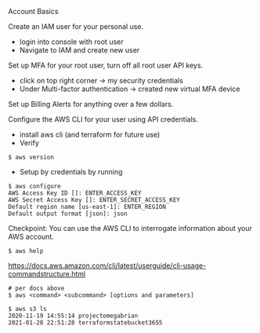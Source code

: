 Account Basics

Create an IAM user for your personal use.
- login into console with root user 
- Navigate to IAM and create new user 

Set up MFA for your root user, turn off all root user API keys.
- click on top right corner -> my security credentials 
- Under Multi-factor authentication -> created new virtual MFA device 

Set up Billing Alerts for anything over a few dollars.

Configure the AWS CLI for your user using API credentials.
- install aws cli (and terraform for future use) 
- Verify 
```
$ aws version 
```
- Setup by credentials by running
``` 
$ aws configure
AWS Access Key ID []: ENTER_ACCESS_KEY 
AWS Secret Access Key []: ENTER_SECRET_ACCESS_KEY 
Default region name [us-east-1]: ENTER_REGION 
Default output format [json]: json
``` 

Checkpoint: You can use the AWS CLI to interrogate information about your AWS account.
```
$ aws help 
```

https://docs.aws.amazon.com/cli/latest/userguide/cli-usage-commandstructure.html
```
# per docs above
$ aws <command> <subcommand> [options and parameters]
```

```
$ aws s3 ls
2020-11-19 14:55:14 projectomegabrian
2021-01-28 22:51:28 terraformstatebucket3655
```
